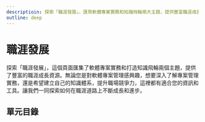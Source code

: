 ```yaml
---
descriptioin: 探索「職涯發展」，匯聚軟體專案實務和知識飛輪兩大主題，提供豐富職涯成長資源。無論您對專案管理、知識體系建立，或提升競爭力有興趣，這裡都有適合您的資訊和工具。讓我們共同探索職涯道路，持續成長進步。
outline: deep
---
```


# 職涯發展

探索「職涯發展」，這個頁面匯集了軟體專案實務和打造知識飛輪兩個主題，提供了豐富的職涯成長資源。無論您是對軟體專案管理感興趣，想要深入了解專案管理實務，還是希望建立自己的知識體系，提升職場競爭力，這裡都有適合您的資訊和工具。讓我們一同探索如何在職涯道路上不斷成長和進步。

## 單元目錄

<DigitalDocuments :items="digitalDocumentItems"></DigitalDocuments>

<script setup>
import DigitalDocuments from '../components/digitalDocuments.vue'

const digitalDocumentItems = [
    {
        url: './software',
        name: '軟體專案實務',
        keywords: ['從PMP到敏捷', '理想敏捷', '實務敏捷', '角色盲點'],
        audience: ['職場小白/轉職者，對軟體開發實務感到好奇的人', '覺得專案中的夥伴很難搞的人', '對專案管理有興趣的人與PMI相關持證人'],
        rating: 3
    },
    {
        url: './flywheel',
        name: '打造知識飛輪',
        keywords: ['制定目標', '學習', '輸出', '優化'],
        audience: ['渴望有效學習各方面知識的人', '想減輕家人負擔的長輩', '對講師內容創作充滿好奇心的人'],
        rating: 3
    },
]
</script>

